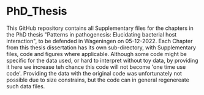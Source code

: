 # PhD_Thesis
This GitHub repository contains all Supplementary files for the chapters in the PhD thesis "Patterns in pathogenesis:  Elucidating bacterial host interaction", to be defended in Wageningen on 05-12-2022.
Each Chapter from this thesis dissertation has its own sub-directory, with Supplementary files, code and figures where applicable. Although some code might be specific for the data used, or hard to interpret without toy data, by providing it here we increase teh chance this code will not become 'one time use code'. Providing the data with the original code was unfortunately not possible due to size constrains, but the code can in general regenereate such data files.


